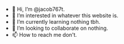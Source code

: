 - 👋 Hi, I’m @jacob767t.
- 👀 I’m interested in whatever this website is.
- 🌱 I’m currently learning nothing tbh.
- 💞️ I’m looking to collaborate on nothing.
- 📫 How to reach me don't.

<!---
jacob767t/jacob767t is a ✨ special ✨ repository because its `README.md` (this file) appears on your GitHub profile.
You can click the Preview link to take a look at your changes.
--->
